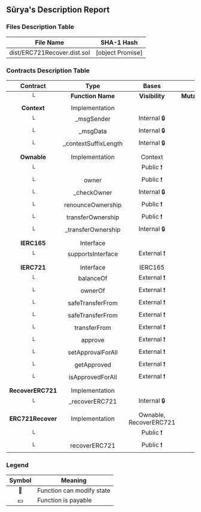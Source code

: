 ## Sūrya's Description Report

### Files Description Table


|  File Name  |  SHA-1 Hash  |
|-------------|--------------|
| dist/ERC721Recover.dist.sol | [object Promise] |


### Contracts Description Table


|  Contract  |         Type        |       Bases      |                  |                 |
|:----------:|:-------------------:|:----------------:|:----------------:|:---------------:|
|     └      |  **Function Name**  |  **Visibility**  |  **Mutability**  |  **Modifiers**  |
||||||
| **Context** | Implementation |  |||
| └ | _msgSender | Internal 🔒 |   | |
| └ | _msgData | Internal 🔒 |   | |
| └ | _contextSuffixLength | Internal 🔒 |   | |
||||||
| **Ownable** | Implementation | Context |||
| └ | <Constructor> | Public ❗️ | 🛑  |NO❗️ |
| └ | owner | Public ❗️ |   |NO❗️ |
| └ | _checkOwner | Internal 🔒 |   | |
| └ | renounceOwnership | Public ❗️ | 🛑  | onlyOwner |
| └ | transferOwnership | Public ❗️ | 🛑  | onlyOwner |
| └ | _transferOwnership | Internal 🔒 | 🛑  | |
||||||
| **IERC165** | Interface |  |||
| └ | supportsInterface | External ❗️ |   |NO❗️ |
||||||
| **IERC721** | Interface | IERC165 |||
| └ | balanceOf | External ❗️ |   |NO❗️ |
| └ | ownerOf | External ❗️ |   |NO❗️ |
| └ | safeTransferFrom | External ❗️ | 🛑  |NO❗️ |
| └ | safeTransferFrom | External ❗️ | 🛑  |NO❗️ |
| └ | transferFrom | External ❗️ | 🛑  |NO❗️ |
| └ | approve | External ❗️ | 🛑  |NO❗️ |
| └ | setApprovalForAll | External ❗️ | 🛑  |NO❗️ |
| └ | getApproved | External ❗️ |   |NO❗️ |
| └ | isApprovedForAll | External ❗️ |   |NO❗️ |
||||||
| **RecoverERC721** | Implementation |  |||
| └ | _recoverERC721 | Internal 🔒 | 🛑  | |
||||||
| **ERC721Recover** | Implementation | Ownable, RecoverERC721 |||
| └ | <Constructor> | Public ❗️ | 🛑  | Ownable |
| └ | recoverERC721 | Public ❗️ | 🛑  | onlyOwner |


### Legend

|  Symbol  |  Meaning  |
|:--------:|-----------|
|    🛑    | Function can modify state |
|    💵    | Function is payable |
